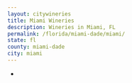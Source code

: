 ```yaml
---
layout: citywineries
title: Miami Wineries
description: Wineries in Miami, FL
permalink: /florida/miami-dade/miami/
state: fl
county: miami-dade
city: miami
---
```

-
